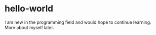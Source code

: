 # hello-world

I am new in the programming field and would hope to continue learning.
More about myself later.
